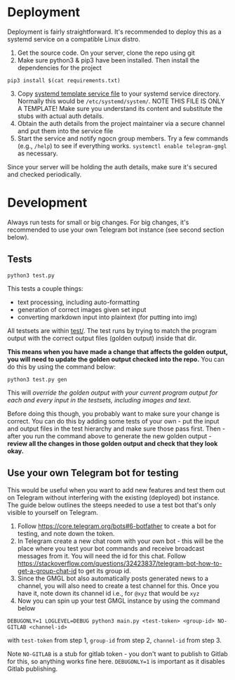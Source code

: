 # Deployment

Deployment is fairly straightforward. It's recommended to deploy this as a systemd service on a compatible Linux distro.

1. Get the source code. On your server, clone the repo using git
2. Make sure python3 & pip3 have been installed. Then install the dependencies for the project

  ```
  pip3 install $(cat requirements.txt)
  ```
3. Copy [systemd template service file](etc/systemd/telegram-gmgl.service) to your systemd service directory. Normally this would be `/etc/systemd/system/`. NOTE THIS FILE IS ONLY A TEMPLATE! Make sure you understand its content and substitute the stubs with actual auth details.
4. Obtain the auth details from the project maintainer via a secure channel and put them into the service file
5. Start the service and notify ngocn group members. Try a few commands (e.g., `/help`) to see if everything works. `systemctl enable telegram-gmgl` as necessary.

Since your server will be holding the auth details, make sure it's secured and checked periodically.

# Development

Always run tests for small or big changes. For big changes, it's recommended to use your own Telegram bot instance (see second section below).

## Tests

```
python3 test.py
```

This tests a couple things:

- text processing, including auto-formatting
- generation of correct images given set input
- converting markdown input into plaintext (for putting into img)

All testsets are within [test/](test/). The test runs by trying to match the program output with the correct output files (golden output) inside that dir.

**This means when you have made a change that affects the golden output, you will need to update the golden output checked into the repo.** You can do this by using the command below:

```
python3 test.py gen
```

This will *override the golden output with your current program output for each and every input in the testsets, including images and text*.

Before doing this though, you probably want to make sure your change is correct. You can do this by adding some tests of your own - put the input and output files in the test hierarchy and make sure those pass first. Then - after you run the command above to generate the new golden output - **review all the changes in those golden output and check that they look okay.**

## Use your own Telegram bot for testing

This would be useful when you want to add new features and test them out on Telegram without interfering with the existing (deployed) bot instance. The guide below outlines the steeps needed to use a test bot that's only visible to yourself on Telegram.

1. Follow https://core.telegram.org/bots#6-botfather to create a bot for testing, and note down the token.
2. In Telegram create a new chat room with your own bot - this will be the place where you test your bot commands and receive broadcast messages from it. You will need the id for this chat. Follow https://stackoverflow.com/questions/32423837/telegram-bot-how-to-get-a-group-chat-id to get its group id.
3. Since the GMGL bot also automatically posts generated news to a channel, you will also need to create a test channel for this. Once you have it, note down its channel id i.e., for `@xyz` that would be `xyz`
4. Now you can spin up your test GMGL instance by using the command below

  ```
  DEBUGONLY=1 LOGLEVEL=DEBUG python3 main.py <test-token> <group-id> NO-GITLAB <channel-id>
  ```
  
  with `test-token` from step 1, `group-id` from step 2, `channel-id` from step 3.
  
  Note `NO-GITLAB` is a stub for gitlab token - you don't want to publish to Gitlab for this, so anything works fine here. `DEBUGONLY=1` is important as it disables Gitlab publishing.
